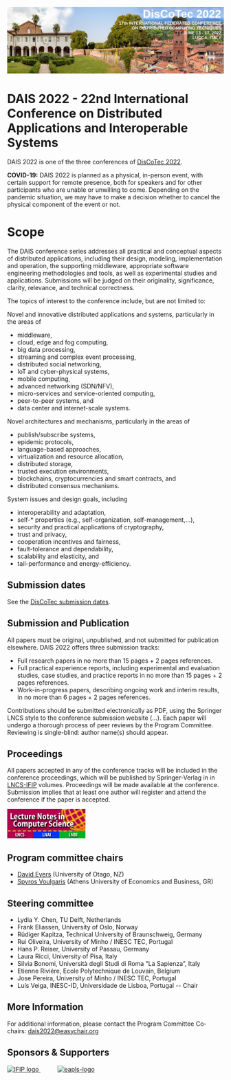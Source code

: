 [![](discotec2022-banner.jpeg)](https://www.discotec.org/2022/)

# DAIS 2022 - 22nd International Conference on Distributed Applications and Interoperable Systems

DAIS 2022 is one of the three conferences of [DisCoTec 2022](https://www.discotec.org/2022/).

**COVID-19:** DAIS 2022 is planned as a physical, in-person event, with certain support for remote presence, 
both for speakers and for other participants who are unable or unwilling to come. Depending on the 
pandemic situation, we may have to make a decision whether to cancel the physical component of the 
event or not.

<!-- 
## Keynote Speakers

* [Gilles Fedak](invited#gilles-fedak), iExec, FR
* [Mira Mezini](invited#mira-mezini), Technical University of Darmstadt, DE
* [Alexandra Silva](invited#alexandra-silva), University College London, UK 
-->

# Scope
The DAIS conference series addresses all practical and conceptual aspects of distributed applications, including their design, modeling, implementation and operation, the supporting middleware, appropriate software engineering methodologies and tools, as well as experimental studies and applications. Submissions will be judged on their originality, significance, clarity, relevance, and technical correctness.

The topics of interest to the conference include, but are not limited to:

Novel and innovative distributed applications and systems, particularly in the areas of
* middleware,
* cloud, edge and fog computing,
* big data processing,
* streaming and complex event processing,
* distributed social networking,
* IoT and cyber-physical systems,
* mobile computing,
* advanced networking (SDN/NFV),
* micro-services and service-oriented computing,
* peer-to-peer systems, and
* data center and internet-scale systems.

Novel architectures and mechanisms, particularly in the areas of
* publish/subscribe systems,
* epidemic protocols,
* language-based approaches,
* virtualization and resource allocation,
* distributed storage,
* trusted execution environments,
* blockchains, cryptocurrencies and smart contracts, and
* distributed consensus mechanisms.

System issues and design goals, including
* interoperability and adaptation,
* self-* properties (e.g., self-organization, self-management,...),
* security and practical applications of cryptography,
* trust and privacy,
* cooperation incentives and fairness,
* fault-tolerance and dependability,
* scalability and elasticity, and
* tail-performance and energy-efficiency.

## Submission dates
See the [DisCoTec submission dates](https://www.discotec.org/2022/#important-dates).

## Submission and Publication

All papers must be original, unpublished, and not submitted for publication elsewhere. DAIS 2022 offers three submission tracks:

* Full research papers in no more than 15 pages + 2 pages references.
* Full practical experience reports, including experimental and evaluation studies, case studies, and practice reports in no more than 15 pages + 2 pages references.
* Work-in-progress papers, describing ongoing work and interim results, in no more than 6 pages + 2 pages references.

Contributions should be submitted electronically as PDF, using the Springer LNCS style to the conference submission website (...). Each paper will undergo a thorough process of peer reviews by the Program Committee. Reviewing is single-blind: author name(s) should appear. 

## Proceedings
All papers accepted in any of the conference tracks will be included in the conference proceedings, which will be published by Springer-Verlag in in [LNCS-IFIP](https://www.springer.com/series/8345) volumes. 
Proceedings will be made available at the conference. Submission implies that at least one author will register and attend the conference if the paper is accepted.

<img src="lncs-logo.jpg" width="182" height="68"/>

<!---
##Special Issue
Selected papers from DAIS'21 will be invited to a special issue of a reputed journal (to be announced soon).
-->

## Program committee chairs 
* [David Eyers](https://www.otago.ac.nz/computer-science/people/David_Eyers.html) (University of Otago, NZ)
* [Spyros Voulgaris](https://acropolis.aueb.gr/~spyros/www/) (Athens University of Economics and Business, GR)

<!---
## Program committee (OLD 2021 edition)

* Eduardo	Alchieri, Universidade de Brasília, Brazil 
* Pierre-Louis Aublin, Keio University, Japan
* Silvia Bonomi, Università degli Studi di Roma "La Sapienza”, Italy
* Damiano Di Francesco Maesa, University of Cambridge, UK
* Davide Frey, INRIA, France
* Paula Herber, University of Münster, Germany
* Mark Jelasity, University of Szeged, Hungary
* Vana Kalogeraki, Athens University of Economics and Business, Greece
* Evangelia Kalyvianaki, University of Cambridge, UK
* Fábio	Kon, University of São Paulo
* João Leitão, Universidade Nova de Lisboa, Portugal
* Daniel Lucani, Aarhus University, Denmark
* Kostas Magoutis, University of Ioannina, Greece
* Claudio Antares Mezzina, University Urbino, Italy
* Hein	Meling, University of Stavanger, Norway
* Alberto Montresor, University of Trento, Italy
* Daniel O’Keeffe, Royal Holloway University of London, England
* Emanuel Onica, Alexandru Ioan Cuza University of Iasi, Romania
* Marta Patino, Universidad Politecnica de Madrid, Spain
* José Orlando Pereira, Universidade do Minho & INESC TEC, Portugal
* Hans P. Reiser, University Passau, Germany
* Romain Rouvoy, University of Lille 1, France
* Valerio	Schiavoni, University of Neuchâtel, Switzerland
* Pierre Sutra, Telecom SudParis, France
* Spyros Voulgaris, Athens University of Economics and Business, Greece
--->


## Steering committee
* Lydia Y. Chen, TU Delft, Netherlands
* Frank Eliassen, University of Oslo, Norway
* Rüdiger Kapitza, Technical University of Braunschweig, Germany
* Rui Oliveira, University of Minho / INESC TEC, Portugal 
* Hans P. Reiser, University of Passau, Germany
* Laura Ricci, University of Pisa, Italy
* Silvia Bonomi, Università degli Studi di Roma "La Sapienza”, Italy
* Etienne Riviére, Ecole Polytechnique de Louvain, Belgium
* Jose Pereira, University of Minho / INESC TEC, Portugal
* Luís Veiga, INESC-ID, Universidade de Lisboa, Portugal -- Chair

## More Information

For additional information, please contact the Program Committee Co-chairs: <dais2022@easychair.org>

## Sponsors & Supporters

<a href="https://www.ifip.org">
  <img alt="IFIP logo" src="https://encrypted-tbn0.gstatic.com/images?q=tbn:ANd9GcS-EpsUS6bK4HbtbQ12Do2lkYu998ZGaXNCTWG4bxbd11vWDMDi" width="350px">
</a>
&nbsp;   &nbsp;   &nbsp;   &nbsp;   &nbsp;
<a href="https://eapls.org">
<img alt="eapls-logo" src="https://www.discotec.org/2021/EAPLS_logo.jpg" width="350px">
</a>
